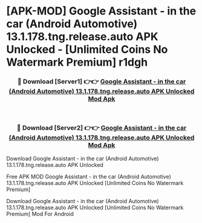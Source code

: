 # [APK-MOD] Google Assistant - in the car (Android Automotive) 13.1.178.tng.release.auto APK Unlocked - [Unlimited Coins No Watermark Premium] r1dgh



<div align="center">
<h3>🔴 Download [Server1] 👉👉 <a href="https://momento.my/?title=Google_Assistant_-_in_the_car_(Android_Automotive)_13.1.178.tng.release.auto_APK_Unlocked">Google Assistant - in the car (Android Automotive) 13.1.178.tng.release.auto APK Unlocked Mod Apk</a></h3><br>

<h3>🔴 Download [Server2] 👉👉 <a href="https://momento.my/?title=Google_Assistant_-_in_the_car_(Android_Automotive)_13.1.178.tng.release.auto_APK_Unlocked">Google Assistant - in the car (Android Automotive) 13.1.178.tng.release.auto APK Unlocked Mod Apk</a></h3>
</div>



Download Google Assistant - in the car (Android Automotive) 13.1.178.tng.release.auto APK Unlocked 

Free APK MOD Google Assistant - in the car (Android Automotive) 13.1.178.tng.release.auto APK Unlocked [Unlimited Coins No Watermark Premium]

Download Google Assistant - in the car (Android Automotive) 13.1.178.tng.release.auto APK Unlocked [Unlimited Coins No Watermark Premium] Mod For Android
